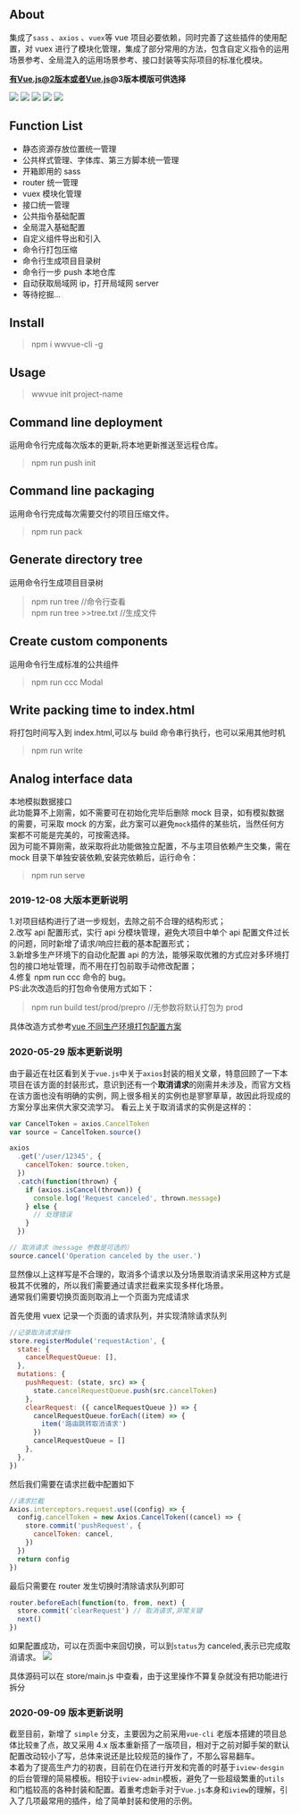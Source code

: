 ## About

集成了`sass` 、`axios` 、`vuex`等 vue 项目必要依赖，同时完善了这些插件的使用配置，对 vuex 进行了模块化管理，集成了部分常用的方法，包含自定义指令的运用场景参考、全局混入的运用场景参考、接口封装等实际项目的标准化模块。

**有Vue.js@2版本或者Vue.js@3版本模版可供选择**

![](https://badgen.net/npm/dm/wwvue-cli)
![](https://badgen.net/npm/v/wwvue-cli)
![](https://badgen.net/npm/node/next)
![](https://badgen.net/github/commits/vannvan/wvue-cli)
![](https://badgen.net/github/last-commit/vannvan/wvue-cli)

## Function List

- 静态资源存放位置统一管理
- 公共样式管理、字体库、第三方脚本统一管理
- 开箱即用的 sass
- router 统一管理
- vuex 模块化管理
- 接口统一管理
- 公共指令基础配置
- 全局混入基础配置
- 自定义组件导出和引入
- 命令行打包压缩
- 命令行生成项目目录树
- 命令行一步 push 本地仓库
- 自动获取局域网 ip，打开局域网 server
- 等待挖掘...

## Install

> npm i wwvue-cli -g

## Usage

> wwvue init project-name

## Command line deployment

运用命令行完成每次版本的更新,将本地更新推送至远程仓库。

> npm run push init

## Command line packaging

运用命令行完成每次需要交付的项目压缩文件。

> npm run pack

## Generate directory tree

运用命令行生成项目目录树

> npm run tree //命令行查看  
> npm run tree >>tree.txt //生成文件

## Create custom components

运用命令行生成标准的公共组件

> npm run ccc Modal

## Write packing time to index.html

将打包时间写入到 index.html,可以与 build 命令串行执行，也可以采用其他时机

> npm run write

## Analog interface data

本地模拟数据接口  
此功能算不上刚需，如不需要可在初始化完毕后删除 mock 目录，如有模拟数据的需要，可采取 mock 的方案，此方案可以避免`mock`插件的某些坑，当然任何方案都不可能是完美的，可按需选择。  
因为可能不算刚需，故采取将此功能做独立配置，不与主项目依赖产生交集，需在 mock 目录下单独安装依赖,安装完依赖后，运行命令：

> npm run serve

### 2019-12-08 大版本更新说明

1.对项目结构进行了进一步规划，去除之前不合理的结构形式；  
2.改写 api 配置形式，实行 api 分模块管理，避免大项目中单个 api 配置文件过长的问题，同时新增了请求/响应拦截的基本配置形式；  
3.新增多生产环境下的自动化配置 api 的方法，能够采取优雅的方式应对多环境打包的接口地址管理，而不用在打包前取手动修改配置；  
4.修复 npm run ccc 命令的 bug。  
PS:此次改造后的打包命令使用方式如下：

> npm run build test/prod/prepro //无参数将默认打包为 prod

具体改造方式参考[vue 不同生产环境打包配置方案](https://github.com/vannvan/archives/blob/master/VUE/vue%E4%B8%8D%E5%90%8C%E7%94%9F%E4%BA%A7%E7%8E%AF%E5%A2%83%E6%89%93%E5%8C%85%E9%85%8D%E7%BD%AE%E6%96%B9%E6%A1%88.md)

### 2020-05-29 版本更新说明

由于最近在社区看到关于`vue.js`中关于`axios`封装的相关文章，特意回顾了一下本项目在该方面的封装形式，意识到还有一个**取消请求**的刚需并未涉及，而官方文档在该方面也没有明确的实例，网上很多相关的实例也是寥寥草草，故因此将现成的方案分享出来供大家交流学习。
看云上关于取消请求的实例是这样的：

```js
var CancelToken = axios.CancelToken
var source = CancelToken.source()

axios
  .get('/user/12345', {
    cancelToken: source.token,
  })
  .catch(function(thrown) {
    if (axios.isCancel(thrown)) {
      console.log('Request canceled', thrown.message)
    } else {
      // 处理错误
    }
  })

// 取消请求（message 参数是可选的）
source.cancel('Operation canceled by the user.')
```

显然像以上这样写是不合理的，取消多个请求以及分场景取消请求采用这种方式是极其不优雅的，所以我们需要通过请求拦截来实现多样化场景。  
通常我们需要切换页面则取消上一个页面为完成请求

首先使用 vuex 记录一个页面的请求队列，并实现清除请求队列

```js
//记录取消请求操作
store.registerModule('requestAction', {
  state: {
    cancelRequestQueue: [],
  },
  mutations: {
    pushRequest: (state, src) => {
      state.cancelRequestQueue.push(src.cancelToken)
    },
    clearRequest: ({ cancelRequestQueue }) => {
      cancelRequestQueue.forEach((item) => {
        item('路由跳转取消请求')
      })
      cancelRequestQueue = []
    },
  },
})
```

然后我们需要在请求拦截中配置如下

```js
//请求拦截
Axios.interceptors.request.use((config) => {
  config.cancelToken = new Axios.CancelToken((cancel) => {
    store.commit('pushRequest', {
      cancelToken: cancel,
    })
  })
  return config
})
```

最后只需要在 router 发生切换时清除请求队列即可

```js
router.beforeEach(function(to, from, next) {
  store.commit('clearRequest') // 取消请求,非常关键
  next()
})
```

如果配置成功，可以在页面中来回切换，可以到`status`为 canceled,表示已完成取消请求。
![](https://ae01.alicdn.com/kf/He96a8e92b8e14094be790b923b7b4692Q.png)

具体源码可以在 store/main.js 中查看，由于这里操作不算复杂就没有把功能进行拆分

### 2020-09-09 版本更新说明

截至目前，新增了 `simple` 分支，主要因为之前采用`vue-cli` 老版本搭建的项目总体比较`重`了点，故又采用 4.x 版本重新搭了一版项目，相对于之前对脚手架的默认配置改动较小了写，总体来说还是比较规范的操作了，不那么容易翻车。  
本着为了提高生产力的初衷，目前在仍在进行开发和完善的时基于`iview-desgin`的后台管理的简易模板。相较于`iview-admin`模板，避免了一些超级繁重的`utils`和门槛较高的各种封装和配置。着重考虑新手对于`Vue.js`本身和`iview`的理解，引入了几项最常用的插件，给了简单封装和使用的示例。
